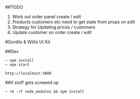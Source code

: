 ##TODO

1. Work out order panel create / edit
2. Products customers etc need to get state from props on edit
3. Strategy for Updating prices / customers
4. Update customer on order create / edit


#Gordils & Willis UI Kit

##Dev

````
~ npm install
~ npm start

http://localhost:3000
````

##if stuff gets screwed up

````
~ rm -rf node_modules && npm install
````

